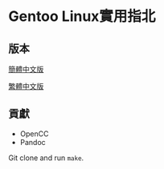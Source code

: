 # Gentoo Linux實用指北

## 版本

[簡體中文版](./main-sf.md)

[繁體中文版](./main.md)

## 貢獻

- OpenCC
- Pandoc

Git clone and run `make`.
